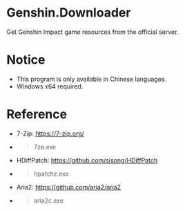 # Genshin.Downloader
Get Genshin Impact game resources from the official server.

# Notice
- This program is only available in Chinese languages.
- Windows x64 required.

# Reference
- 7-Zip: <https://7-zip.org/>
- > 7za.exe
- HDiffPatch: <https://github.com/sisong/HDiffPatch>
- > hpatchz.exe
- Aria2: <https://github.com/aria2/aria2>
- > aria2c.exe
